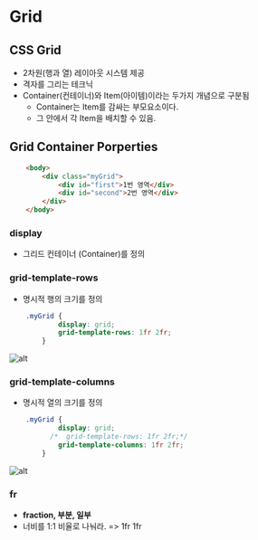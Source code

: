 Grid
========

## CSS Grid

* 2차원(행과 열) 레이아웃 시스템 제공
* 격자를 그리는 테크닉
* Container(컨테이너)와 Item(아이템)이라는 두가지 개념으로 구분됨
    * Container는 Item를 감싸는 부모요소이다.
    * 그 안에서 각 Item을 배치할 수 있음.

## Grid Container Porperties

```html
    <body>
        <div class="myGrid">
            <div id="first">1번 영역</div>
            <div id="second">2번 영역</div>
        </div>
    </body>
```

### display

* 그리드 컨테이너 (Container)를 정의

### grid-template-rows

* 명시적 행의 크기를 정의

```css
    .myGrid {
            display: grid;
            grid-template-rows: 1fr 2fr;
        }
```

![alt](/assets/images/post/html/108.png)	

### grid-template-columns

* 명시적 열의 크기를 정의

```css
    .myGrid {
            display: grid;
          /*  grid-template-rows: 1fr 2fr;*/
            grid-template-columns: 1fr 2fr;
        }
```

![alt](/assets/images/post/html/109.png)

###  fr 

* **fraction, 부분, 일부**
* 너비를 1:1 비율로 나눠라. => 1fr 1fr